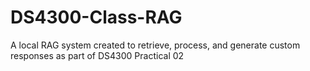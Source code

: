 # DS4300-Class-RAG
A local RAG system created to retrieve, process, and generate custom responses as part of DS4300 Practical 02 
